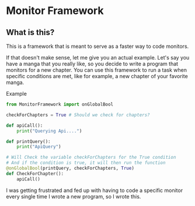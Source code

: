 # Monitor Framework
## What is this?
This is a framework that is meant to serve as a faster way to code monitors.

If that doesn't make sense, let me give you an actual example. Let's say you have a manga that you really like, so you decide to write a program that monitors for a new chapter. You can use this framework to run a task when specific conditions are met, like for example, a new chapter of your favorite manga.

Example

```python
from MonitorFramework import onGlobalBool

checkForChapters = True # Should we check for chapters?

def apiCall():
    print("Querying Api....")

def printQuery():
    print("ApiQuery")

# Will Check the variable checkForChapters for the True condition
# And if the condition is true, it will then run the function
@onGlobalBool(printQuery, checkForChapters, True)
def CheckForChapter():
    apiCall()

```

I was getting frustrated and fed up with having to code a specific monitor every single time I wrote a new program, so I wrote this.

